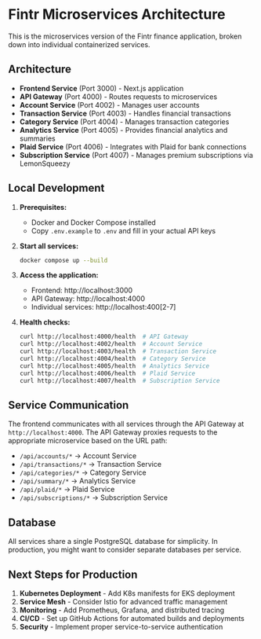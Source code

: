 # Fintr Microservices Architecture

This is the microservices version of the Fintr finance application, broken down into individual containerized services.

## Architecture

- **Frontend Service** (Port 3000) - Next.js application
- **API Gateway** (Port 4000) - Routes requests to microservices
- **Account Service** (Port 4002) - Manages user accounts
- **Transaction Service** (Port 4003) - Handles financial transactions
- **Category Service** (Port 4004) - Manages transaction categories
- **Analytics Service** (Port 4005) - Provides financial analytics and summaries
- **Plaid Service** (Port 4006) - Integrates with Plaid for bank connections
- **Subscription Service** (Port 4007) - Manages premium subscriptions via LemonSqueezy

## Local Development

1. **Prerequisites:**
   - Docker and Docker Compose installed
   - Copy `.env.example` to `.env` and fill in your actual API keys

2. **Start all services:**
   ```bash
   docker compose up --build
   ```

3. **Access the application:**
   - Frontend: http://localhost:3000
   - API Gateway: http://localhost:4000
   - Individual services: http://localhost:400[2-7]

4. **Health checks:**
   ```bash
   curl http://localhost:4000/health  # API Gateway
   curl http://localhost:4002/health  # Account Service
   curl http://localhost:4003/health  # Transaction Service
   curl http://localhost:4004/health  # Category Service
   curl http://localhost:4005/health  # Analytics Service
   curl http://localhost:4006/health  # Plaid Service
   curl http://localhost:4007/health  # Subscription Service
   ```

## Service Communication

The frontend communicates with all services through the API Gateway at `http://localhost:4000`. The API Gateway proxies requests to the appropriate microservice based on the URL path:

- `/api/accounts/*` → Account Service
- `/api/transactions/*` → Transaction Service  
- `/api/categories/*` → Category Service
- `/api/summary/*` → Analytics Service
- `/api/plaid/*` → Plaid Service
- `/api/subscriptions/*` → Subscription Service

## Database

All services share a single PostgreSQL database for simplicity. In production, you might want to consider separate databases per service.

## Next Steps for Production

1. **Kubernetes Deployment** - Add K8s manifests for EKS deployment
2. **Service Mesh** - Consider Istio for advanced traffic management
3. **Monitoring** - Add Prometheus, Grafana, and distributed tracing
4. **CI/CD** - Set up GitHub Actions for automated builds and deployments
5. **Security** - Implement proper service-to-service authentication
